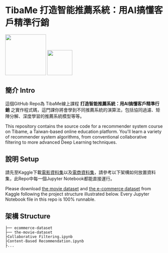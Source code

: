 # TibaMe 打造智能推薦系統：用AI搞懂客戶精準行銷


<a href="https://www.tibame.com/courselibrary/ai"><img src="https://yt3.ggpht.com/a/AGF-l78wdVg7OvLIujszam7RexjUhNpBXpQzknqWbA=s900-c-k-c0xffffffff-no-rj-mo"  height="130"></a> 
<a href="https://rosetta.ai/"><img src="https://www.rosetta.ai/images/logo.png" height="80" ></a>



## 簡介 Intro

這個GitHub Repo為 TibaMe線上課程 __打造智能推薦系統：用AI搞懂客戶精準行銷__ 之實作程式碼，這門課你將會學到不同推薦系統的演算法，包括協同過濾、矩陣分解、深度學習的推薦系統模型等等。

This repository contains the source code for a recommender system course on Tibame, a Taiwan-based online education platform. You'll learn a variety of recommender system algorithms, from conventional collaborative filtering to more advanced Deep Learning techniques.

## 說明 Setup
請先至Kaggle下載[電影資料集](https://www.kaggle.com/rounakbanik/the-movies-dataset)以及[電商資料集](https://www.kaggle.com/retailrocket/ecommerce-dataset)，請參考以下架構如何放置資料集，此Repo中每一個Jupyter Notebook都能直接運行。

Please download [the movie dataset](https://www.kaggle.com/rounakbanik/the-movies-dataset) and [the e-commerce dataset](https://www.kaggle.com/retailrocket/ecommerce-dataset) from Kaggle following the project structure illustrated below. Every Jupyter Notebook file in this repo is 100% runnable.

## 架構 Structure

```
├── ecommerce-dataset
├── the-movie-dataset
├Collaborative Filtering.ipynb
├Content-Based Recommendation.ipynb
├...
```

